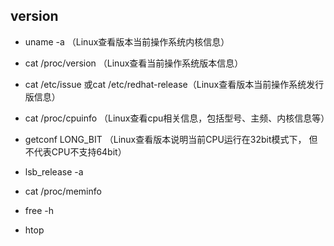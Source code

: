 ## version

* uname -a   （Linux查看版本当前操作系统内核信息）
* cat /proc/version （Linux查看当前操作系统版本信息）
* cat /etc/issue  或cat /etc/redhat-release（Linux查看版本当前操作系统发行版信息）
* cat /proc/cpuinfo （Linux查看cpu相关信息，包括型号、主频、内核信息等）
* getconf LONG_BIT  （Linux查看版本说明当前CPU运行在32bit模式下， 但不代表CPU不支持64bit）
* lsb_release -a

* cat /proc/meminfo
* free -h
* htop
